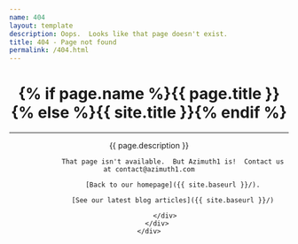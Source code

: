 ```yaml
---
name: 404
layout: template
description: Oops.  Looks like that page doesn't exist.
title: 404 - Page not found
permalink: /404.html
---
```


<header class="intro-header" style="background-image: url({{ site.baseurl }}/images/earth.jpg)" style="padding-top:60px">
    <div class="container">
        <div class="row">
            <div class="col-lg-8 col-lg-offset-2 col-md-10 col-md-offset-1">
                <div class="site-heading">
                    <h1>{% if page.name %}{{ page.title }}{% else %}{{ site.title }}{% endif %}</h1>
                    <hr class="small">
                    <span class="subheading">{{ page.description }}</span>
                </div>
                
                That page isn't available.  But Azimuth1 is!  Contact us at contact@azimuth1.com

                [Back to our homepage]({{ site.baseurl }}/).

                [See our latest blog articles]({{ site.baseurl }}/)

            </div>
        </div>
    </div>
</header>

